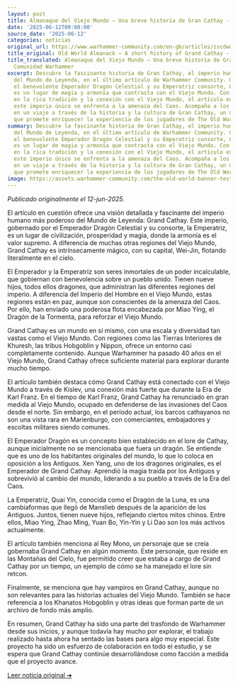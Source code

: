 ```yaml
---
layout: post
title: Almanaque del Viejo Mundo – Una breve historia de Gran Cathay - Comunidad Warhammer
date: '2025-06-12T00:00:00'
source_date: '2025-06-12'
categories: noticias
original_url: https://www.warhammer-community.com/en-gb/articles/zscdwwzf/old-world-almanack-a-short-history-of-cathay/
title_original: Old World Almanack – A short history of Grand Cathay - Warhammer Community
title_translated: Almanaque del Viejo Mundo – Una breve historia de Gran Cathay -
  Comunidad Warhammer
excerpt: Descubre la fascinante historia de Gran Cathay, el imperio humano más poderoso
  del Mundo de Leyenda, en el último artículo de Warhammer Community. Gobernado por
  el benevolente Emperador Dragón Celestial y su Emperatriz consorte, Gran Cathay
  es un lugar de magia y armonía que contrasta con el Viejo Mundo. Con un enfoque
  en la rica tradición y la conexión con el Viejo Mundo, el artículo explora cómo
  este imperio único se enfrenta a la amenaza del Caos. Acompaña a los diseñadores
  en un viaje a través de la historia y la cultura de Gran Cathay, un mundo casi autónomo
  que promete enriquecer la experiencia de los jugadores de The Old World.
summary: Descubre la fascinante historia de Gran Cathay, el imperio humano más poderoso
  del Mundo de Leyenda, en el último artículo de Warhammer Community. Gobernado por
  el benevolente Emperador Dragón Celestial y su Emperatriz consorte, Gran Cathay
  es un lugar de magia y armonía que contrasta con el Viejo Mundo. Con un enfoque
  en la rica tradición y la conexión con el Viejo Mundo, el artículo explora cómo
  este imperio único se enfrenta a la amenaza del Caos. Acompaña a los diseñadores
  en un viaje a través de la historia y la cultura de Gran Cathay, un mundo casi autónomo
  que promete enriquecer la experiencia de los jugadores de The Old World.
image: https://assets.warhammer-community.com/the-old-world-banner-test.jpg
---
```


*Publicado originalmente el 12-jun-2025.*


El artículo en cuestión ofrece una visión detallada y fascinante del imperio humano más poderoso del Mundo de Leyenda: Grand Cathay. Este imperio, gobernado por el Emperador Dragón Celestial y su consorte, la Emperatriz, es un lugar de civilización, prosperidad y magia, donde la armonía es el valor supremo. A diferencia de muchas otras regiones del Viejo Mundo, Grand Cathay es intrínsecamente mágico, con su capital, Wei-Jin, flotando literalmente en el cielo.

El Emperador y la Emperatriz son seres inmortales de un poder incalculable, que gobiernan con benevolencia sobre un pueblo unido. Tienen nueve hijos, todos ellos dragones, que administran las diferentes regiones del imperio. A diferencia del Imperio del Hombre en el Viejo Mundo, estas regiones están en paz, aunque son conscientes de la amenaza del Caos. Por ello, han enviado una poderosa flota encabezada por Miao Ying, el Dragón de la Tormenta, para reforzar el Viejo Mundo.

Grand Cathay es un mundo en sí mismo, con una escala y diversidad tan vastas como el Viejo Mundo. Con regiones como las Tierras Interiores de Khuresh, las tribus Hobgoblin y Nippon, ofrece un entorno casi completamente contenido. Aunque Warhammer ha pasado 40 años en el Viejo Mundo, Grand Cathay ofrece suficiente material para explorar durante mucho tiempo.

El artículo también destaca cómo Grand Cathay está conectado con el Viejo Mundo a través de Kislev, una conexión más fuerte que durante la Era de Karl Franz. En el tiempo de Karl Franz, Grand Cathay ha renunciado en gran medida al Viejo Mundo, ocupado en defenderse de las invasiones del Caos desde el norte. Sin embargo, en el período actual, los barcos cathayanos no son una vista rara en Marienburgo, con comerciantes, embajadores y escoltas militares siendo comunes.

El Emperador Dragón es un concepto bien establecido en el lore de Cathay, aunque inicialmente no se mencionaba que fuera un dragón. Se entiende que es uno de los habitantes originales del mundo, lo que lo coloca en oposición a los Antiguos. Xen Yang, uno de los dragones originales, es el Emperador de Grand Cathay. Aprendió la magia traída por los Antiguos y sobrevivió al cambio del mundo, liderando a su pueblo a través de la Era del Caos.

La Emperatriz, Quai Yin, conocida como el Dragón de la Luna, es una cambiaformas que llegó de Manslieb después de la aparición de los Antiguos. Juntos, tienen nueve hijos, reflejando ciertos mitos chinos. Entre ellos, Miao Ying, Zhao Ming, Yuan Bo, Yin-Yin y Li Dao son los más activos actualmente.

El artículo también menciona al Rey Mono, un personaje que se creía gobernaba Grand Cathay en algún momento. Este personaje, que reside en las Montañas del Cielo, fue permitido creer que estaba a cargo de Grand Cathay por un tiempo, un ejemplo de cómo se ha manejado el lore sin retcon.

Finalmente, se menciona que hay vampiros en Grand Cathay, aunque no son relevantes para las historias actuales del Viejo Mundo. También se hace referencia a los Khanatos Hobgoblin y otras ideas que forman parte de un archivo de fondo más amplio.

En resumen, Grand Cathay ha sido una parte del trasfondo de Warhammer desde sus inicios, y aunque todavía hay mucho por explorar, el trabajo realizado hasta ahora ha sentado las bases para algo muy especial. Este proyecto ha sido un esfuerzo de colaboración en todo el estudio, y se espera que Grand Cathay continúe desarrollándose como facción a medida que el proyecto avance.


[Leer noticia original ➜](https://www.warhammer-community.com/en-gb/articles/zscdwwzf/old-world-almanack-a-short-history-of-cathay/)
